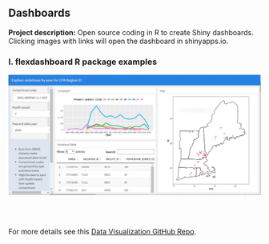 ## Dashboards

**Project description:** Open source coding in R to create Shiny dashboards. Clicking images with links will open the dashboard in shinyapps.io.

### I. flexdashboard R package examples

<a href="https://jsvatutor.shinyapps.io/ExploreViolations_R01/">
	<img src="../images/dashboard1.JPG?raw=true" title="Click to open"/>
</a>





<br><br>

For more details see this [Data Visualization GitHub Repo](https://github.com/jsecol/dataviz).

  
